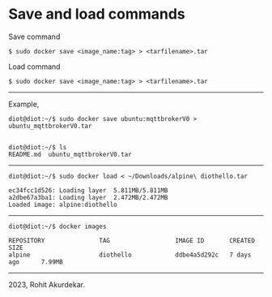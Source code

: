 # Save and load commands

Save command

    $ sudo docker save <image_name:tag> > <tarfilename>.tar


Load command

    $ sudo docker save <image_name:tag> > <tarfilename>.tar



-------------------------------------------------------------------------

Example,

    diot@diot:~/$ sudo docker save ubuntu:mqttbrokerV0 > ubuntu_mqttbrokerV0.tar
    

    diot@diot:~/$ ls
    README.md  ubuntu_mqttbrokerV0.tar

-------------------------------------------------------------------------------------------------

    diot@diot:~/$ sudo docker load < ~/Downloads/alpine\ diothello.tar 
    
    ec34fcc1d526: Loading layer  5.811MB/5.811MB
    a2dbe67a3ba1: Loading layer  2.472MB/2.472MB
    Loaded image: alpine:diothello
    
-------------------------------------------------------------------------------------------------

    diot@diot:~/$ docker images 

    REPOSITORY               TAG                  IMAGE ID       CREATED         SIZE
    alpine                   diothello            ddbe4a5d292c   7 days ago      7.99MB


-------------------------------------------------------------------------------------------------------
2023, Rohit Akurdekar.